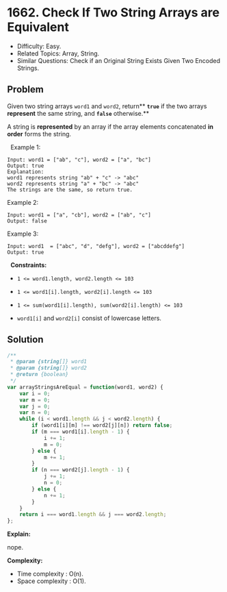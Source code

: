 # 1662. Check If Two String Arrays are Equivalent

- Difficulty: Easy.
- Related Topics: Array, String.
- Similar Questions: Check if an Original String Exists Given Two Encoded Strings.

## Problem

Given two string arrays `word1` and `word2`, return** **`true`** if the two arrays **represent** the same string, and **`false`** otherwise.**

A string is **represented** by an array if the array elements concatenated **in order** forms the string.

 
Example 1:

```
Input: word1 = ["ab", "c"], word2 = ["a", "bc"]
Output: true
Explanation:
word1 represents string "ab" + "c" -> "abc"
word2 represents string "a" + "bc" -> "abc"
The strings are the same, so return true.
```

Example 2:

```
Input: word1 = ["a", "cb"], word2 = ["ab", "c"]
Output: false
```

Example 3:

```
Input: word1  = ["abc", "d", "defg"], word2 = ["abcddefg"]
Output: true
```

 
**Constraints:**


	
- `1 <= word1.length, word2.length <= 103`
	
- `1 <= word1[i].length, word2[i].length <= 103`
	
- `1 <= sum(word1[i].length), sum(word2[i].length) <= 103`
	
- `word1[i]` and `word2[i]` consist of lowercase letters.



## Solution

```javascript
/**
 * @param {string[]} word1
 * @param {string[]} word2
 * @return {boolean}
 */
var arrayStringsAreEqual = function(word1, word2) {
    var i = 0;
    var m = 0;
    var j = 0;
    var n = 0;
    while (i < word1.length && j < word2.length) {
        if (word1[i][m] !== word2[j][n]) return false;
        if (m === word1[i].length - 1) {
            i += 1;
            m = 0;
        } else {
            m += 1;
        }
        if (n === word2[j].length - 1) {
            j += 1;
            n = 0;
        } else {
            n += 1;
        }
    }
    return i === word1.length && j === word2.length;
};
```

**Explain:**

nope.

**Complexity:**

* Time complexity : O(n).
* Space complexity : O(1).
